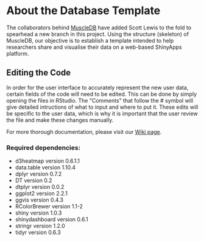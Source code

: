 # About the Database Template
The collaborators behind [MuscleDB](https://github.com/flaneuse/muscleDB) have added Scott Lewis to the fold to spearhead a new branch in this project. Using the structure (skeleton) of MuscleDB, our objective is to establish a template intended to help researchers share and visualise their data on a web-based ShinyApps platform.

## Editing the Code
In order for the user interface to accurately represent the new user data, certain fields of the code will need to be edited. This can be done by simply opening the files in RStudio. The "Comments" that follow the # symbol will give detailed intructions of what to input and where to put it. These edits will be specific to the user data, which is why it is important that the user review the file and make these changes manually.     

For more thorough documentation, please visit our [Wiki page](https://github.com/5c077/ExpressionDB/wiki/About).


### Required dependencies:
* d3heatmap version 0.6.1.1  
* data.table version 1.10.4
* dplyr version 0.7.2
* DT version 0.2             
* dtplyr version 0.0.2         
* ggplot2 version 2.2.1
* ggvis version 0.4.3         
* RColorBrewer version 1.1-2
* shiny version 1.0.3         
* shinydashboard version 0.6.1
* stringr version 1.2.0    
* tidyr version 0.6.3